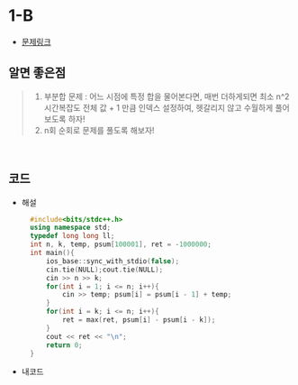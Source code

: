 # 1-B

- [문제링크](https://www.acmicpc.net/problem/2559)

## 알면 좋은점

> 1. 부분합 문제 : 어느 시점에 특정 합을 물어본다면, 매번 더하게되면 최소 n^2 시간복잡도
>    전체 값 + 1 만큼 인덱스 설정하여, 헷갈리지 않고 수월하게 풀어보도록 하자!
> 2. n회 순회로 문제를 풀도록 해보자!

<br>

## 코드

- 해설

  ```c++
    #include<bits/stdc++.h>
    using namespace std;
    typedef long long ll;
    int n, k, temp, psum[100001], ret = -1000000;
    int main(){
        ios_base::sync_with_stdio(false);
        cin.tie(NULL);cout.tie(NULL);
        cin >> n >> k;
        for(int i = 1; i <= n; i++){
            cin >> temp; psum[i] = psum[i - 1] + temp;
        }
        for(int i = k; i <= n; i++){
            ret = max(ret, psum[i] - psum[i - k]);
        }
        cout << ret << "\n";
        return 0;
    }

  ```

- 내코드

  ```c++


  ```
